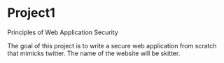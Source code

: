 # Project1
Principles of Web Application Security

The goal of this project is to write a secure web application from scratch that mimicks twitter. The name of the website will be skitter.
